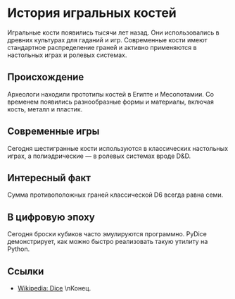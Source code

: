 # История игральных костей

Игральные кости появились тысячи лет назад.
Они использовались в древних культурах для гаданий и игр.
Современные кости имеют стандартное распределение граней и активно применяются в настольных играх и ролевых системах.

## Происхождение

Археологи находили прототипы костей в Египте и Месопотамии. Со временем появились разнообразные формы и материалы, включая кость, металл и пластик.

## Современные игры

Сегодня шестигранные кости используются в классических настольных играх, а полиэдрические — в ролевых системах вроде D&D.

## Интересный факт

Сумма противоположных граней классической D6 всегда равна семи.

## В цифровую эпоху

Сегодня броски кубиков часто эмулируются программно. PyDice демонстрирует,
как можно быстро реализовать такую утилиту на Python.

## Ссылки

- [Wikipedia: Dice](https://en.wikipedia.org/wiki/Dice)
\nКонец.
